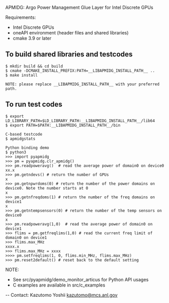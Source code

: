 APMIDG: Argo Power Management Glue Layer for Intel Discrete GPUs

Requirements:
- Intel Discrete GPUs
- oneAPI environment (header files and shared libraries)
- cmake 3.9 or later

To build shared libraries and testcodes
---------------------------------------

	$ mkdir build && cd build
	$ cmake -DCMAKE_INSTALL_PREFIX:PATH=__LIBAPMIDG_INSTALL_PATH__ ..
	$ make install

	NOTE: please replace __LIBAPMIDG_INSTALL_PATH__ with your preferred path.

To run test codes
-----------------

	$ export LD_LIBRARY_PATH=$LD_LIBRARY_PATH:__LIBAPMIDG_INSTALL_PATH__/lib64
	$ export PATH=$PATH:__LIBAPMIDG_INSTALL_PATH__/bin

	C-based testcode
	$ apmidgstats

	Python binding demo
	$ python3
	>>> import pyapmidg
	>>> pm = pyapmidg.clr_apmidg()
	>>> pm.readpoweravg()  # read the average power of domain0 on device0
	xx.x
	>>> pm.getndevs() # return the number of GPUs
	x
	>>> pm.getnpwrdoms(0) # return the number of the power domains on device0. Note the number starts at 0
	x
	>>> pm.getnfreqdoms(1) # return the number of the freq domains on device1
	x
	>>> pm.getntempsensors(0) # return the number of the temp sensors on device0
	x
	>>> pm.readpoweravg(1,0)  # read the average power of domain0 on device1
	>>> flims = pm.getfreqlims(1,0) # read the current freq limit of domain0 on device1
	>>> flims.max_MHz
	xxxx.x
	>>> flims.max_MHz = xxxx
	>>>> pm.setfreqlims(1, 0, flims.min_MHz, flims.max_MHz)
	>>> pm.reset2default() # reset back to the default setting



NOTE:
- See src/pyapmidg/demo_monitor_articus for Python API usages
- C examples are available in src/c_examples

--
Contact: Kazutomo Yoshii <kazutomo@mcs.anl.gov>
